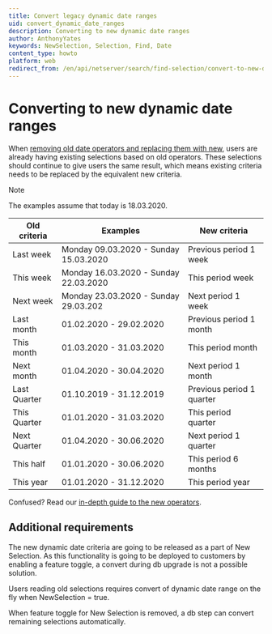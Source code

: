 ```yaml
---
title: Convert legacy dynamic date ranges
uid: convert_dynamic_date_ranges
description: Converting to new dynamic date ranges
author: AnthonyYates
keywords: NewSelection, Selection, Find, Date
content_type: howto
platform: web
redirect_from: /en/api/netserver/search/find-selection/convert-to-new-date-range-operators
---
```


# Converting to new dynamic date ranges

When [removing old date operators and replacing them with new][1], users are already having existing selections based on old operators. These selections should continue to give users the same result, which means existing criteria needs to be replaced by the equivalent new criteria.

> [!NOTE]
> The examples assume that today is 18.03.2020.

| Old criteria | Examples | New criteria |
|---|---|---|
| Last week | Monday 09.03.2020 - Sunday 15.03.2020 | Previous period 1 week |
| This week | Monday 16.03.2020 - Sunday 22.03.2020 | This period week |
| Next week | Monday 23.03.2020 - Sunday 29.03.202 | Next period 1 week |
| Last month | 01.02.2020 - 29.02.2020 | Previous period 1 month |
| This month | 01.03.2020 - 31.03.2020 | This period month |
| Next month | 01.04.2020 - 30.04.2020 | Next period 1 month |
| Last Quarter | 01.10.2019 - 31.12.2019 | Previous period 1 quarter |
| This Quarter | 01.01.2020 - 31.03.2020 | This period quarter |
| Next Quarter | 01.04.2020 - 30.06.2020 | Next period 1 quarter |
| This half | 01.01.2020 - 30.06.2020 | This period 6 months |
| This year | 01.01.2020 - 31.12.2020 | This period year |

Confused? Read our [in-depth guide to the new operators][2].

## Additional requirements

The new dynamic date criteria are going to be released as a part of New Selection. As this functionality is going to be deployed to customers by enabling a feature toggle, a convert during db upgrade is not a possible solution.

Users reading old selections requires convert of dynamic date range on the fly when NewSelection = true.

When feature toggle for New Selection is removed, a db step can convert remaining selections automatically.

<!-- Referenced links -->
[1]: operators.md
[2]: date-range-as-criteria.md

